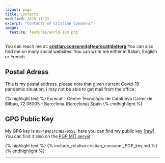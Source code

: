 ```yaml
---
layout: page
title: Contacts
modified: 2020-11-21
excerpt: "Contacts of Cristian Consonni"
image:
  feature: features/world-180.png
---
```


You can reach me at:
**[cristian.consonni(at)eurecat(dot)org](mailto:cristian.consonni(at)eurecat(dot)org)**
You can also find me on many social websites. You can write me either
in Italian, English or French.

## Postal Adress

This is my postal address, please note that given current Covid-19 pandemic
situation, I may not be able to get mail from the office:

{% highlight text %}
Eurecat - Centre Tecnològic de Catalunya
Carrer de Bilbao, 72
08005 - Barcelona (Barcelona)
Spain
{% endhighlight %}

## GPG Public Key

My GPG key is `0xF4B4A1414B2F9555`, here you can find my public key<a
class="collapsible inactive" id='mykey' href="#"></a> [[raw]](cristian_consonni_PGP_key.md). You can find it also on
the [PGP MIT server](https://pgp.mit.edu/pks/lookup?op=vindex&search=0xF4B4A1414B2F9555).
<div class="collapsible" id='mykey'>
{% highlight text %}
{% include_relative cristian_consonni_PGP_key.md %}
{% endhighlight %}
</div>

---
